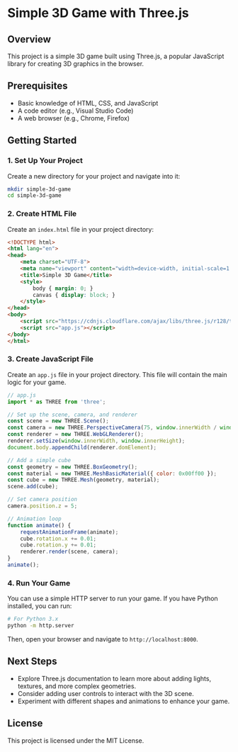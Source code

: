 # Simple 3D Game with Three.js

## Overview
This project is a simple 3D game built using Three.js, a popular JavaScript library for creating 3D graphics in the browser.

## Prerequisites
- Basic knowledge of HTML, CSS, and JavaScript
- A code editor (e.g., Visual Studio Code)
- A web browser (e.g., Chrome, Firefox)

## Getting Started

### 1. Set Up Your Project
Create a new directory for your project and navigate into it:

```bash
mkdir simple-3d-game
cd simple-3d-game
```

### 2. Create HTML File
Create an `index.html` file in your project directory:

```html
<!DOCTYPE html>
<html lang="en">
<head>
    <meta charset="UTF-8">
    <meta name="viewport" content="width=device-width, initial-scale=1.0">
    <title>Simple 3D Game</title>
    <style>
        body { margin: 0; }
        canvas { display: block; }
    </style>
</head>
<body>
    <script src="https://cdnjs.cloudflare.com/ajax/libs/three.js/r128/three.min.js"></script>
    <script src="app.js"></script>
</body>
</html>
```

### 3. Create JavaScript File
Create an `app.js` file in your project directory. This file will contain the main logic for your game.

```javascript
// app.js
import * as THREE from 'three';

// Set up the scene, camera, and renderer
const scene = new THREE.Scene();
const camera = new THREE.PerspectiveCamera(75, window.innerWidth / window.innerHeight, 0.1, 1000);
const renderer = new THREE.WebGLRenderer();
renderer.setSize(window.innerWidth, window.innerHeight);
document.body.appendChild(renderer.domElement);

// Add a simple cube
const geometry = new THREE.BoxGeometry();
const material = new THREE.MeshBasicMaterial({ color: 0x00ff00 });
const cube = new THREE.Mesh(geometry, material);
scene.add(cube);

// Set camera position
camera.position.z = 5;

// Animation loop
function animate() {
    requestAnimationFrame(animate);
    cube.rotation.x += 0.01;
    cube.rotation.y += 0.01;
    renderer.render(scene, camera);
}
animate();
```

### 4. Run Your Game
You can use a simple HTTP server to run your game. If you have Python installed, you can run:

```bash
# For Python 3.x
python -m http.server
```

Then, open your browser and navigate to `http://localhost:8000`.

## Next Steps
- Explore Three.js documentation to learn more about adding lights, textures, and more complex geometries.
- Consider adding user controls to interact with the 3D scene.
- Experiment with different shapes and animations to enhance your game.

## License
This project is licensed under the MIT License.
